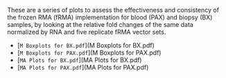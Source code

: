 These are a series of plots to assess the effectiveness and
consistency of the frozen RMA (fRMA) implementation for blood (PAX)
and biopsy (BX) samples, by looking at the relative fold changes of
the same data normalized by RNA and five replicate fRMA vector sets.

- [`M Boxplots for BX.pdf`](M Boxplots for BX.pdf)
- [`M Boxplots for PAX.pdf`](M Boxplots for PAX.pdf)
- [`MA Plots for BX.pdf`](MA Plots for BX.pdf)
- [`MA Plots for PAX.pdf`](MA Plots for PAX.pdf)
